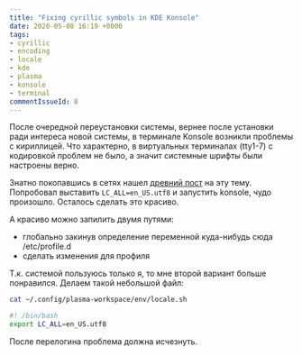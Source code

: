 ```yaml
---
title: "Fixing cyrillic symbols in KDE Konsole"
date: 2020-05-08 16:19 +0000
tags:
- cyrillic
- encoding
- locale
- kde
- plasma
- konsole
- terminal
commentIssueId: 8
---
```


После очередной переустановки системы, вернее после установки ради интереса новой системы, в терминале Konsole возникли проблемы с кириллицей.
Что характерно, в виртуальных терминалах (tty1-7) с кодировкой проблем не было, а значит системные шрифты были настроены верно.

Знатно покопавшись в сетях нашел [древний пост](https://gentoo.ru/node/29037#comment-215877) на эту тему.
Попробовал выставить `LC_ALL=en_US.utf8` и запустить konsole, чудо произошло. Осталось сделать это красиво.

А красиво можно запилить двумя путями:
 - глобально закинув определение переменной куда-нибудь сюда /etc/profile.d
 - сделать изменения для профиля

Т.к. системой пользуюсь только я, то мне второй вариант больше понравился.
Делаем такой небольшой файл:

```sh
cat ~/.config/plasma-workspace/env/locale.sh

#! /bin/bash
export LC_ALL=en_US.utf8
```

После перелогина проблема должна исчезнуть.

